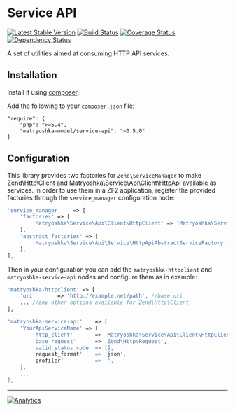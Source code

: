 Service API
===========

[![Latest Stable Version](https://poser.pugx.org/matryoshka-model/service-api/v/stable.png)](https://packagist.org/packages/matryoshka-model/service-api) [![Build Status](https://travis-ci.org/matryoshka-model/service-api.svg?branch=master)](https://travis-ci.org/matryoshka-model/service-api) [![Coverage Status](https://coveralls.io/repos/matryoshka-model/service-api/badge.png?branch=master)](https://coveralls.io/r/matryoshka-model/service-api?branch=master) [![Dependency Status](https://www.versioneye.com/user/projects/5453c98322b4fbeff00000c2/badge.svg)](https://www.versioneye.com/user/projects/5453c98322b4fbeff00000c2)

A set of utilities aimed at consuming HTTP API services.

## Installation

Install it using [composer](http://getcomposer.org).

Add the following to your `composer.json` file:

```
"require": {
    "php": ">=5.4",
    "matryoshka-model/service-api": "~0.5.0"
}
```

## Configuration

This library provides two factories for `Zend\ServiceManager` to make Zend\Http\Client and Matryoshka\Service\Api\Client\HttpApi available as services. In order to use them in a ZF2 application, register the provided factories through the `service_manager` configuration node:

```php
'service_manager'    => [
    'factories' => [
        'Matryoshka\Service\Api\Client\HttpClient' => 'Matryoshka\Service\Api\Service\HttpClientServiceFactory',
    ],
    'abstract_factories' => [
        'Matryoshka\Service\Api\Service\HttpApiAbstractServiceFactory',
    ],
],
```

Then in your configuration you can add the `matryoshka-httpclient` and `matryoshka-service-api` nodes and configure them as in example:

```php
'matryoshka-httpclient' => [
    'uri'       => 'http://example.net/path', //base uri
    ... //any other options available for Zend\Http\Client
],

'matryoshka-service-api'    => [
    'YourApiServiceName' => [
        'http_client'       => 'Matryoshka\Service\Api\Client\HttpClient', // http client service name
        'base_request'      => 'Zend\Http\Request',                        // base request service name
        'valid_status_code  => [],                                         // Array of int code valid
        'request_format'    => 'json',                                     // string json/xml
        'profiler'          => '',                                         // profiler service name
    ],
    ...
],
```

---

[![Analytics](https://ga-beacon.appspot.com/UA-49655829-1/matryoshka-model/service-api)](https://github.com/igrigorik/ga-beacon)

